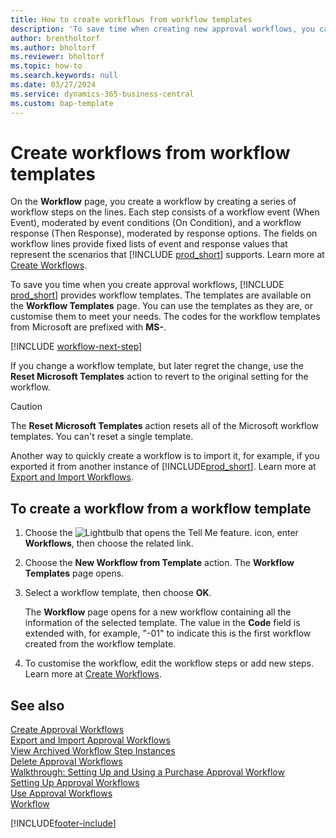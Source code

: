 ```yaml
---
title: How to create workflows from workflow templates
description: 'To save time when creating new approval workflows, you can create workflows from workflow templates.'
author: brentholtorf
ms.author: bholtorf
ms.reviewer: bholtorf
ms.topic: how-to
ms.search.keywords: null
ms.date: 03/27/2024
ms.service: dynamics-365-business-central
ms.custom: bap-template
---
```

# Create workflows from workflow templates

On the **Workflow** page, you create a workflow by creating a series of workflow steps on the lines. Each step consists of a workflow event (When Event), moderated by event conditions (On Condition), and a workflow response (Then Response), moderated by response options. The fields on workflow lines provide fixed lists of event and response values that represent the scenarios that [!INCLUDE [prod_short](includes/prod_short.md)] supports. Learn more at [Create Workflows](across-how-to-create-workflows.md).

To save you time when you create approval workflows, [!INCLUDE [prod_short](includes/prod_short.md)] provides workflow templates. The templates are available on the **Workflow Templates** page. You can use the templates as they are, or customise them to meet your needs. The codes for the workflow templates from Microsoft are prefixed with **MS-**.

[!INCLUDE [workflow-next-step](includes/workflow-next-step.md)]

If you change a workflow template, but later regret the change, use the **Reset Microsoft Templates** action to revert to the original setting for the workflow.

> [!CAUTION]
> The **Reset Microsoft Templates** action resets all of the Microsoft workflow templates. You can't reset a single template.  

Another way to quickly create a workflow is to import it, for example, if you exported it from another instance of [!INCLUDE[prod_short](includes/prod_short.md)]. Learn more at [Export and Import Workflows](across-how-to-export-and-import-workflows.md).  

## To create a workflow from a workflow template

1. Choose the ![Lightbulb that opens the Tell Me feature.](media/ui-search/search_small.png "Tell me what you want to do") icon, enter **Workflows**, then choose the related link.  
2. Choose the **New Workflow from Template** action. The **Workflow Templates** page opens.  
3. Select a workflow template, then choose **OK**.  

   The **Workflow** page opens for a new workflow containing all the information of the selected template. The value in the **Code** field is extended with, for example, "-01" to indicate this is the first workflow created from the workflow template.  
4. To customise the workflow, edit the workflow steps or add new steps. Learn more at [Create Workflows](across-how-to-create-workflows.md).  

## See also

[Create Approval Workflows](across-how-to-create-workflows.md)  
[Export and Import Approval Workflows](across-how-to-export-and-import-workflows.md)  
[View Archived Workflow Step Instances](across-how-to-view-archived-workflow-step-instances.md)  
[Delete Approval Workflows](across-how-to-delete-workflows.md)  
[Walkthrough: Setting Up and Using a Purchase Approval Workflow](walkthrough-setting-up-and-using-a-purchase-approval-workflow.md)  
[Setting Up Approval Workflows](across-set-up-workflows.md)  
[Use Approval Workflows](across-use-workflows.md)  
[Workflow](across-workflow.md)  


[!INCLUDE[footer-include](includes/footer-banner.md)]
